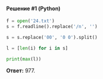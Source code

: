 #### Решение #1 (Python)
```python
f = open('24.txt')
s = f.readline().replace('/n', '')

s = s.replace('00', '0 0').split()

l = [len(i) for i in s]

print(max(l))
```
**Ответ:** 977.
